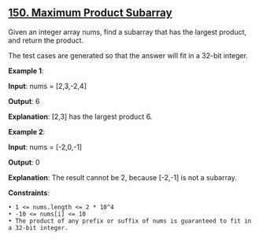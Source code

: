 <h2><a href="https://leetcode.com/problems/maximum-product-subarray/description/">150. Maximum Product Subarray</a></h2>

Given an integer array nums, find a subarray that has the largest product, and return the product.

The test cases are generated so that the answer will fit in a 32-bit integer.

**Example 1**:

**Input**: nums = [2,3,-2,4]

**Output**: 6

**Explanation**: [2,3] has the largest product 6.

**Example 2**:

**Input**: nums = [-2,0,-1]

**Output**: 0

**Explanation**: The result cannot be 2, because [-2,-1] is not a subarray.


**Constraints**:

    • 1 <= nums.length <= 2 * 10^4
    • -10 <= nums[i] <= 10
    • The product of any prefix or suffix of nums is guaranteed to fit in a 32-bit integer.
